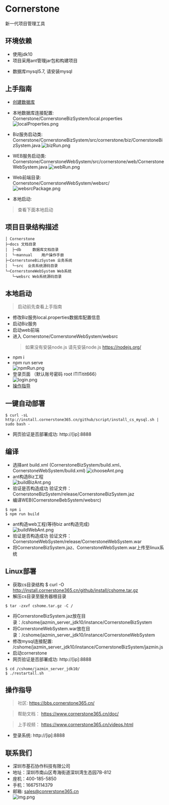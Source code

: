 # Cornerstone
新一代项目管理工具


## 环境依赖

* 使用jdk10
* 项目采用ant管理jar包和构建项目
  
- 数据库mysql5.7, 请安装mysql

## 上手指南

- [创建数据库](docs/db/数据库初始化手册.md)

- 本地数据库连接配置:<br>
  Cornerstone/CornerstoneBizSystem/local.properties
  ![localProperties.png](images/localProperties.png)
- Biz服务启动类:<br>
  Cornerstone/CornerstoneBizSystem/src/cornerstone/biz/CornerstoneBizSystem.java
  ![bizRun.png](images/bizRun.png)
- WEB服务启动类:<br>
  Cornerstone/CornerstoneWebSystem/src/cornerstone/web/CornerstoneWebSystem.java
  ![webRun.png](images/webRun.png)
- Web前端目录:<br>
  Cornerstone/CornerstoneWebSystem/websrc/<br>
  ![websrcPackage.png](images/websrcPackage.png)
- 本地启动:
> 查看下面本地启动
## 项目目录结构描述
```
│ Cornerstone
├─docs 文档目录
│  ├─db    	数据库文档目录
│  └─mannual    用户操作手册
├─CornerstoneBizSystem 业务系统
│  └─src  业务系统源码目录
└─CornerstoneWebSystem Web系统
   └─websrc Web系统源码目录      
```

## 本地启动
> 启动前先查看上手指南
* 修改Biz服务local.properties数据库配置信息
* 启动Biz服务
* 启动web前端
* 进入 Cornerstone/CornerstoneWebSystem/websrc 
  > 如果没有安装node.js 请先安装node.js https://nodejs.org/
* npm i 
* npm run serve<br>
![npmRun.png](images/npmRun.png)
* 登录页面 （默认账号密码 root ITITitit666）<br>
![login.png](images/login.png)<br>
* [操作指导](#guidance)

## 一键自动部署

```
$ curl -sL http://install.cornerstone365.cn/github/script/install_cs_mysql.sh | sudo bash -
```
* 网页验证是否部署成功: http://[ip]:8888

## 编译
* 选择ant build.xml (CornerstoneBizSystem/build.xml、 CornerstoneWebSystem/build.xml)
![chooseAnt.png](images/chooseAnt.png)
* ant构造Biz工程<br>
![buildBizAnt.png](images/buildBizAnt.png)
* 验证是否构造成功 验证文件：CornerstoneBizSystem/release/CornerstoneBizSystem.jaz
* 编译WEB(CornerstoneBebSystem/websrc)
````
$ npm i
$ npm run build
````
* ant构造web工程(等待biz ant构造完成)<br>
![buildWebAnt.png](images/buildWebAnt.png)
* 验证是否构造成功 验证文件：CornerstoneWebSystem/release/CornerstoneWebSystem.war
* 将CornerstoneBizSystem.jaz、CornerstoneWebSystem.war上传至linux系统
## Linux部署
* 获取cs目录结构
$ curl -O http://install.cornerstone365.cn/github/install/cshome.tar.gz
* 解压cs目录至服务器根目录
````
$ tar -zxvf cshome.tar.gz -C /
````
* 将CornerstoneBizSystem.jaz放在目录：/cshome/jazmin_server_jdk10/instance/CornerstoneBizSystem
* 将CornerstoneWebSystem.war放在目录：/cshome/jazmin_server_jdk10/instance/CornerstoneWebSystem
* 修改mysql连接配置: /cshome/jazmin_server_jdk10/instance/CornerstoneBizSystem/jazmin.js
* 启动cornerstone
* 网页验证是否部署成功: http://[ip]:8888
````
$ cd /cshome/jazmin_server_jdk10/
$ ./restartall.sh
````
<a id="guidance"></a>
## 操作指导
> 社区: https://bbs.cornerstone365.cn/

> 帮助文档：  https://www.cornerstone365.cn/doc/  

> 上手视频： https://www.cornerstone365.cn/videos.html

* 登录系统: http://[ip]:8888
## 联系我们
* 深圳市基石协作科技有限公司
* 地址：深圳市南山区粤海街道深圳湾生态园7B-812
* 座机：400-185-5850
* 手机：16675114379
* 邮箱: sales@conrerstone365.cn<br>
![img.png](images/wechat.png)
